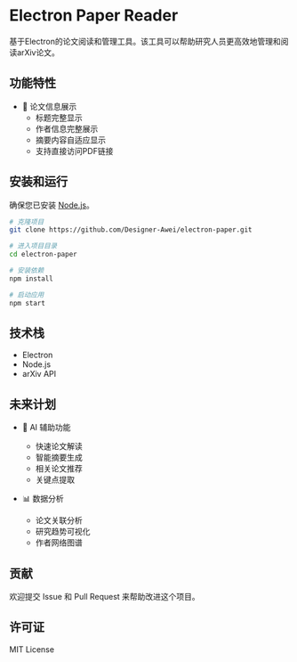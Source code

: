 # Electron Paper Reader

基于Electron的论文阅读和管理工具。该工具可以帮助研究人员更高效地管理和阅读arXiv论文。

## 功能特性

- 📑 论文信息展示
  - 标题完整显示
  - 作者信息完整展示
  - 摘要内容自适应显示
  - 支持直接访问PDF链接

## 安装和运行

确保您已安装 [Node.js](https://nodejs.org/)。

```bash
# 克隆项目
git clone https://github.com/Designer-Awei/electron-paper.git

# 进入项目目录
cd electron-paper

# 安装依赖
npm install

# 启动应用
npm start
```

## 技术栈

- Electron
- Node.js
- arXiv API

## 未来计划

- 🤖 AI 辅助功能
  - 快速论文解读
  - 智能摘要生成
  - 相关论文推荐
  - 关键点提取

- 📊 数据分析
  - 论文关联分析
  - 研究趋势可视化
  - 作者网络图谱

## 贡献

欢迎提交 Issue 和 Pull Request 来帮助改进这个项目。

## 许可证

MIT License 